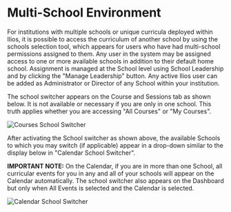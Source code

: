 # Multi-School Environment

For institutions with multiple schools or unique curricula deployed within Ilios, it is possible to access the curriculum of another school by using the schools selection tool, which appears for users who have had multi-school permissions assigned to them. Any user in the system may be assigned access to one or more available schools in addition to their default home school. Assignment is managed at the School level using School Leadership and by clicking the "Manage Leadership" button. Any active Ilios user can be added as Administrator or Director of any School within your institution.&#x20;

The school switcher appears on the Course and Sessions tab as shown below. It is not available or necessary if you are only in one school. This truth applies whether you are accessing "All Courses" or "My Courses".

![Courses School Switcher](../.gitbook/assets/all\_crs\_w\_sch\_sw.png)

After activating the School switcher as shown above, the available Schools to which you may switch (if applicable) appear in a drop-down similar to the display below in "Calendar School Switcher".

**IMPORTANT NOTE:** On the Calendar, if you are in more than one School, all curricular events for you in any and all of your schools will appear on the Calendar automatically. The school switcher also appears on the Dashboard but only when All Events is selected and the Calendar is selected.&#x20;

![Calendar School Switcher](../.gitbook/assets/dashbrd\_w\_sch\_sw.png)
